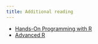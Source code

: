 ```yaml
---
title: Additional reading
---
```


- [Hands-On Programming with R](https://rstudio-education.github.io/hopr/)
- [Advanced R](https://adv-r.hadley.nz/)
